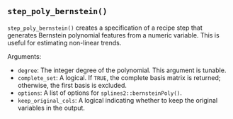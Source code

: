 ## `step_poly_bernstein()`

`step_poly_bernstein()` creates a specification of a recipe step that generates Bernstein polynomial features from a numeric variable. This is useful for estimating non-linear trends.

Arguments:
* `degree`: The integer degree of the polynomial. This argument is tunable.
* `complete_set`: A logical. If `TRUE`, the complete basis matrix is returned; otherwise, the first basis is excluded.
* `options`: A list of options for `splines2::bernsteinPoly()`.
* `keep_original_cols`: A logical indicating whether to keep the original variables in the output.
